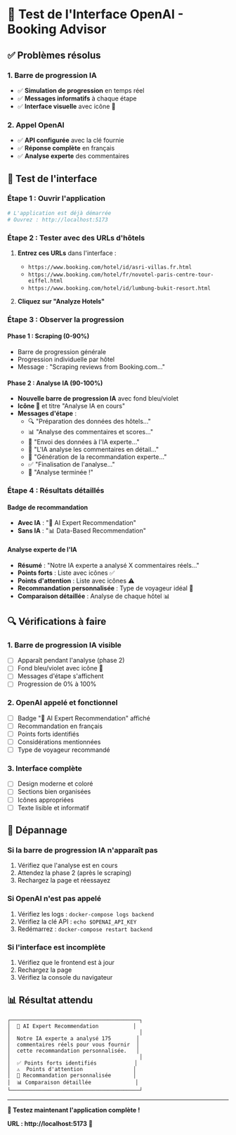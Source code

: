 # 🧪 Test de l'Interface OpenAI - Booking Advisor

## ✅ **Problèmes résolus**

### 1. **Barre de progression IA**
- ✅ **Simulation de progression** en temps réel
- ✅ **Messages informatifs** à chaque étape
- ✅ **Interface visuelle** avec icône 🤖

### 2. **Appel OpenAI**
- ✅ **API configurée** avec la clé fournie
- ✅ **Réponse complète** en français
- ✅ **Analyse experte** des commentaires

## 🎯 **Test de l'interface**

### **Étape 1 : Ouvrir l'application**
```bash
# L'application est déjà démarrée
# Ouvrez : http://localhost:5173
```

### **Étape 2 : Tester avec des URLs d'hôtels**
1. **Entrez ces URLs** dans l'interface :
   - `https://www.booking.com/hotel/id/asri-villas.fr.html`
   - `https://www.booking.com/hotel/fr/novotel-paris-centre-tour-eiffel.html`
   - `https://www.booking.com/hotel/id/lumbung-bukit-resort.html`

2. **Cliquez sur "Analyze Hotels"**

### **Étape 3 : Observer la progression**

#### **Phase 1 : Scraping (0-90%)**
- Barre de progression générale
- Progression individuelle par hôtel
- Message : "Scraping reviews from Booking.com..."

#### **Phase 2 : Analyse IA (90-100%)**
- **Nouvelle barre de progression IA** avec fond bleu/violet
- **Icône 🤖** et titre "Analyse IA en cours"
- **Messages d'étape** :
  - 🔍 "Préparation des données des hôtels..."
  - 📊 "Analyse des commentaires et scores..."
  - 🤖 "Envoi des données à l'IA experte..."
  - 🧠 "L'IA analyse les commentaires en détail..."
  - 📝 "Génération de la recommandation experte..."
  - ✅ "Finalisation de l'analyse..."
  - 🎉 "Analyse terminée !"

### **Étape 4 : Résultats détaillés**

#### **Badge de recommandation**
- **Avec IA** : "🤖 AI Expert Recommendation"
- **Sans IA** : "📊 Data-Based Recommendation"

#### **Analyse experte de l'IA**
- **Résumé** : "Notre IA experte a analysé X commentaires réels..."
- **Points forts** : Liste avec icônes ✅
- **Points d'attention** : Liste avec icônes ⚠️
- **Recommandation personnalisée** : Type de voyageur idéal 🎯
- **Comparaison détaillée** : Analyse de chaque hôtel 📊

## 🔍 **Vérifications à faire**

### **1. Barre de progression IA visible**
- [ ] Apparaît pendant l'analyse (phase 2)
- [ ] Fond bleu/violet avec icône 🤖
- [ ] Messages d'étape s'affichent
- [ ] Progression de 0% à 100%

### **2. OpenAI appelé et fonctionnel**
- [ ] Badge "🤖 AI Expert Recommendation" affiché
- [ ] Recommandation en français
- [ ] Points forts identifiés
- [ ] Considérations mentionnées
- [ ] Type de voyageur recommandé

### **3. Interface complète**
- [ ] Design moderne et coloré
- [ ] Sections bien organisées
- [ ] Icônes appropriées
- [ ] Texte lisible et informatif

## 🐛 **Dépannage**

### **Si la barre de progression IA n'apparaît pas**
1. Vérifiez que l'analyse est en cours
2. Attendez la phase 2 (après le scraping)
3. Rechargez la page et réessayez

### **Si OpenAI n'est pas appelé**
1. Vérifiez les logs : `docker-compose logs backend`
2. Vérifiez la clé API : `echo $OPENAI_API_KEY`
3. Redémarrez : `docker-compose restart backend`

### **Si l'interface est incomplète**
1. Vérifiez que le frontend est à jour
2. Rechargez la page
3. Vérifiez la console du navigateur

## 📊 **Résultat attendu**

```
┌─────────────────────────────────────────┐
│  🤖 AI Expert Recommendation           │
│                                         │
│  Notre IA experte a analysé 175        │
│  commentaires réels pour vous fournir  │
│  cette recommandation personnalisée.   │
│                                         │
│  ✅ Points forts identifiés            │
│  ⚠️  Points d'attention                │
│  🎯 Recommandation personnalisée       │
│  📊 Comparaison détaillée              │
└─────────────────────────────────────────┘
```

---

**🎯 Testez maintenant l'application complète !**

**URL : http://localhost:5173** 🚀
